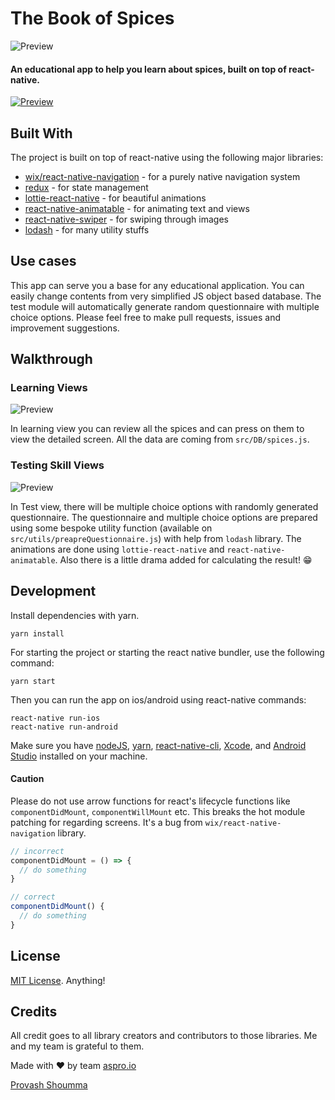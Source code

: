 # The Book of Spices
![Preview](./artwork/banner.jpg)

#### An educational app to help you learn about spices, built on top of react-native. 
[![Preview](./artwork/play.png)](https://play.google.com/store/apps/details?id=com.thebookofspices)

## Built With
The project is built on top of react-native using the following major libraries:
* [wix/react-native-navigation](https://wix.github.io/react-native-navigation/#/) - for a purely native navigation system
* [redux](https://redux.js.org/) - for state management
* [lottie-react-native](https://github.com/airbnb/lottie-react-native) - for beautiful animations
* [react-native-animatable](https://github.com/oblador/react-native-animatable) - for animating text and views
* [react-native-swiper](https://github.com/leecade/react-native-swiper) - for swiping through images
* [lodash](https://lodash.com/) - for many utility stuffs

## Use cases
This app can serve you a base for any educational application. You can easily change contents from very simplified JS object based database. The test module will automatically generate random questionnaire with multiple choice options. Please feel free to make pull requests, issues and improvement suggestions.

## Walkthrough
### Learning Views

![Preview](./artwork/learn.gif)

In learning view you can review all the spices and can press on them to view the detailed screen. All the data are coming from `src/DB/spices.js`.

### Testing Skill Views

![Preview](./artwork/test.gif)

In Test view, there will be multiple choice options with randomly generated questionnaire. The questionnaire and multiple choice options are prepared using some bespoke utility function (available on `src/utils/preapreQuestionnaire.js`) with help from `lodash` library. The animations are done using `lottie-react-native` and `react-native-animatable`. Also there is a little drama added for calculating the result! 😁

## Development
Install dependencies with yarn.
```
yarn install
```

For starting the project or starting the react native bundler, use the following command:
```
yarn start
```

Then you can run the app on ios/android using react-native commands:
```
react-native run-ios
react-native run-android
```

Make sure you have [nodeJS](https://nodejs.org/en/), [yarn](https://yarnpkg.com/en/), [react-native-cli](https://www.npmjs.com/package/react-native-cli), [Xcode](https://developer.apple.com/xcode/), and [Android Studio](https://developer.android.com/studio/index.html) installed on your machine.

#### Caution
Please do not use arrow functions for react's lifecycle functions like `componentDidMount`, `componentWillMount` etc. This breaks the hot module patching for regarding screens. It's a bug from `wix/react-native-navigation` library.
```js
// incorrect
componentDidMount = () => {
  // do something
}

// correct
componentDidMount() {
  // do something
}
```

## License
[MIT License](https://github.com/shoumma/Book-of-Spices/blob/master/LICENSE). Anything!

## Credits
All credit goes to all library creators and contributors to those libraries. Me and my team is grateful to them.

Made with ❤️ by team [aspro.io](https://www.aspro.io/)

[Provash Shoumma](https://twitter.com/pshoumma)

